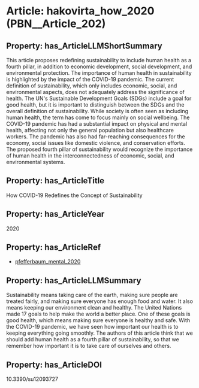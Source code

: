 # Article: __hakovirta_how_2020__ (PBN__Article_202)

## Property: has_ArticleLLMShortSummary

This article proposes redefining sustainability to include human health as a fourth pillar, in addition to economic development, social development, and environmental protection. The importance of human health in sustainability is highlighted by the impact of the COVID-19 pandemic. The current definition of sustainability, which only includes economic, social, and environmental aspects, does not adequately address the significance of health. The UN's Sustainable Development Goals (SDGs) include a goal for good health, but it is important to distinguish between the SDGs and the overall definition of sustainability. While society is often seen as including human health, the term has come to focus mainly on social wellbeing. The COVID-19 pandemic has had a substantial impact on physical and mental health, affecting not only the general population but also healthcare workers. The pandemic has also had far-reaching consequences for the economy, social issues like domestic violence, and conservation efforts. The proposed fourth pillar of sustainability would recognize the importance of human health in the interconnectedness of economic, social, and environmental systems.

## Property: has_ArticleTitle

How COVID-19 Redefines the Concept of Sustainability

## Property: has_ArticleYear

2020

## Property: has_ArticleRef

* [pfefferbaum_mental_2020](../Article/PBN__Article_167)

## Property: has_ArticleLLMSummary

Sustainability means taking care of the earth, making sure people are treated fairly, and making sure everyone has enough food and water. It also means keeping our environment clean and healthy. The United Nations made 17 goals to help make the world a better place. One of these goals is good health, which means making sure everyone is healthy and safe. With the COVID-19 pandemic, we have seen how important our health is to keeping everything going smoothly. The authors of this article think that we should add human health as a fourth pillar of sustainability, so that we remember how important it is to take care of ourselves and others.

## Property: has_ArticleDOI

10.3390/su12093727

